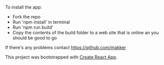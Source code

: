 To install the app:
- Fork the repo
- Run 'npm install' in terminal
- Run 'npm run build'
- Copy the contents of the build folder to a web site that is online an you should be good to go

If there's any problems contact https://github.com/makker



This project was bootstrapped with [Create React App](https://github.com/facebookincubator/create-react-app).